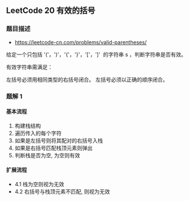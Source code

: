 ## LeetCode 20 有效的括号

### 题目描述

- https://leetcode-cn.com/problems/valid-parentheses/

给定一个只包括 '('，')'，'{'，'}'，'['，']'  的字符串 s ，判断字符串是否有效。

有效字符串需满足：

左括号必须用相同类型的右括号闭合。
左括号必须以正确的顺序闭合。

### 题解 1

#### 基本流程

1. 构建栈结构
2. 遍历传入的每个字符
3. 如果是左括号则将其配对的右括号入栈
4. 如果是右括号匹配栈顶元素则弹出
5. 判断栈是否为空, 为空则有效

#### 扩展流程

- 4.1 栈为空则视为无效
- 4.2 右括号与栈顶元素不匹配, 则视为无效
